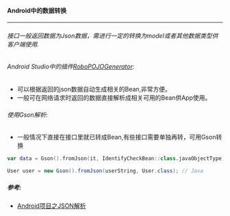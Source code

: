 #### Android中的数据转换

----



###### 接口一般返回数据为Json数据，需进行一定的转换为model或者其他数据类型供客户端使用.



###### Android Studio中的插件[RoboPOJOGenerator](https://plugins.jetbrains.com/plugin/8634-robopojogenerator):

* 可以根据返回的json数据自动生成相关的Bean,非常方便。
* 一般可在网络请求时返回的数据直接解析成相关可用的Bean供App使用。



###### 使用Gson解析:

* 一般情况下直接在接口里就已转成Bean,有些接口需要单独再转，可用Gson转换

```kotlin
var data = Gson().fromJson(it, IdentifyCheckBean::class.javaObjectType) // Kotlin
```

```java
User user = new Gson().fromJson(userString, User.class); // Java
```





##### 参考:

* [Android项目之JSON解析](https://blog.csdn.net/qq_29269233/article/details/53352668) 



